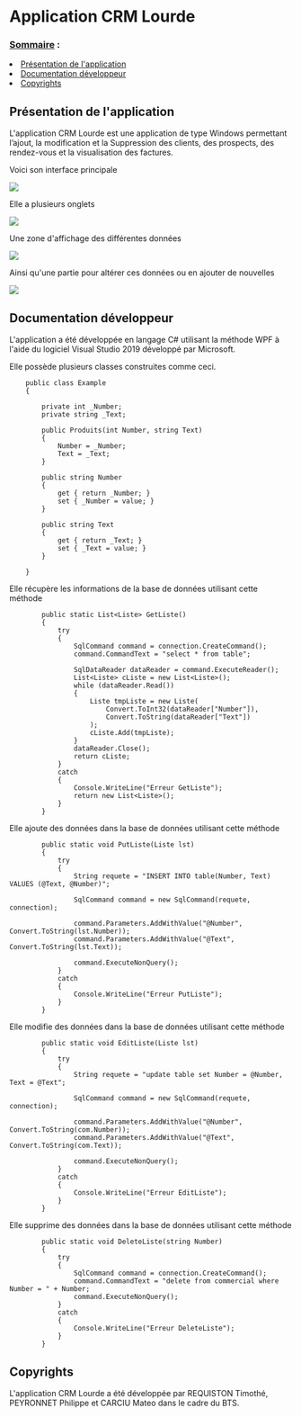 # Application CRM Lourde

<h3><u>Sommaire</u> :</h3>
<li><a href="#presentation">Présentation de l'application</a></li>
<li><a href="#docs">Documentation développeur</a></li>
<li><a href="#copirights">Copyrights</a></li>

<h2 id="presentation">Présentation de l'application</h2>

<p>L'application CRM Lourde est une application de type Windows permettant l’ajout, la modification et la
Suppression des clients, des prospects, des rendez-vous et la visualisation des factures.</p>

<p>Voici son interface principale</p>

<img src="img\Interface.png"/>

<p>Elle a plusieurs onglets</p>

<img src="img\Tabs.png"/>

<p>Une zone d'affichage des différentes données</p>

<img src="img\Datagrid.png"/>

<p>Ainsi qu'une partie pour altérer ces données ou en ajouter de nouvelles</p>

<img src="img\Form.png"/>

<h2 id="docs">Documentation développeur</h2>

<p>L'application a été développée en langage C# utilisant la méthode WPF à l'aide du logiciel Visual Studio 2019 développé par Microsoft.</p>
<p>Elle possède plusieurs classes construites comme ceci.</p>

```
    public class Example
    {

        private int _Number;
        private string _Text;

        public Produits(int Number, string Text)
        {
            Number = _Number;
            Text = _Text;
        }

        public string Number
        {
            get { return _Number; }
            set { _Number = value; }
        }

        public string Text
        {
            get { return _Text; }
            set { _Text = value; }
        }

    }
```

<p>Elle récupère les informations de la base de données utilisant cette méthode</p>

```
        public static List<Liste> GetListe()
        {
            try
            {
                SqlCommand command = connection.CreateCommand();
                command.CommandText = "select * from table";

                SqlDataReader dataReader = command.ExecuteReader();
                List<Liste> cListe = new List<Liste>();
                while (dataReader.Read())
                {
                    Liste tmpListe = new Liste(
                        Convert.ToInt32(dataReader["Number"]),
                        Convert.ToString(dataReader["Text"])
                    );
                    cListe.Add(tmpListe);
                }
                dataReader.Close();
                return cListe;
            }
            catch
            {
                Console.WriteLine("Erreur GetListe");
                return new List<Liste>();
            }
        }
```

<p>Elle ajoute des données dans la base de données utilisant cette méthode</p>

```
        public static void PutListe(Liste lst)
        {
            try
            {
                String requete = "INSERT INTO table(Number, Text) VALUES (@Text, @Number)";

                SqlCommand command = new SqlCommand(requete, connection);

                command.Parameters.AddWithValue("@Number", Convert.ToString(lst.Number));
                command.Parameters.AddWithValue("@Text", Convert.ToString(lst.Text));

                command.ExecuteNonQuery();
            }
            catch
            {
                Console.WriteLine("Erreur PutListe");
            }
        }
```

<p>Elle modifie des données dans la base de données utilisant cette méthode</p>

```
        public static void EditListe(Liste lst)
        {
            try
            {
                String requete = "update table set Number = @Number, Text = @Text";

                SqlCommand command = new SqlCommand(requete, connection);

                command.Parameters.AddWithValue("@Number", Convert.ToString(com.Number));
                command.Parameters.AddWithValue("@Text", Convert.ToString(com.Text));

                command.ExecuteNonQuery();
            }
            catch
            {
                Console.WriteLine("Erreur EditListe");
            }
        }
```

<p>Elle supprime des données dans la base de données utilisant cette méthode</p>

```
        public static void DeleteListe(string Number)
        {
            try
            {
                SqlCommand command = connection.CreateCommand();
                command.CommandText = "delete from commercial where Number = " + Number;
                command.ExecuteNonQuery();
            }
            catch
            {
                Console.WriteLine("Erreur DeleteListe");
            }
        }
```

<h2 id="copirights">Copyrights</h2>

<p>L'application CRM Lourde a été développée par REQUISTON Timothé, PEYRONNET Philippe et CARCIU Mateo dans le cadre du BTS.</p>
